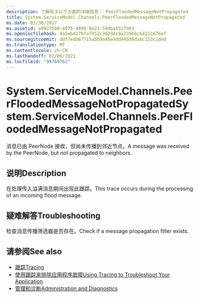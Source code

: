 ```yaml
---
description: 了解有关以下方面的详细信息： PeerFloodedMessageNotPropagated
title: System.ServiceModel.Channels.PeerFloodedMessageNotPropagated
ms.date: 03/30/2017
ms.assetid: a99275b9-4975-4899-8e21-594ba552f981
ms.openlocfilehash: 4a5eb427bfa7952c30294c9a2396bc64111676ef
ms.sourcegitcommit: ddf7edb67715a5b9a45e3dd44536dabc153c1de0
ms.translationtype: MT
ms.contentlocale: zh-CN
ms.lasthandoff: 02/06/2021
ms.locfileid: "99769762"
---
```

# <a name="systemservicemodelchannelspeerfloodedmessagenotpropagated"></a><span data-ttu-id="44cd5-103">System.ServiceModel.Channels.PeerFloodedMessageNotPropagated</span><span class="sxs-lookup"><span data-stu-id="44cd5-103">System.ServiceModel.Channels.PeerFloodedMessageNotPropagated</span></span>

<span data-ttu-id="44cd5-104">消息已由 PeerNode 接收，但尚未传播到邻近节点。</span><span class="sxs-lookup"><span data-stu-id="44cd5-104">A message was received by the PeerNode, but not propagated to neighbors.</span></span>  
  
## <a name="description"></a><span data-ttu-id="44cd5-105">说明</span><span class="sxs-lookup"><span data-stu-id="44cd5-105">Description</span></span>  

 <span data-ttu-id="44cd5-106">在处理传入溢满消息期间出现此跟踪。</span><span class="sxs-lookup"><span data-stu-id="44cd5-106">This trace occurs during the processing of an incoming flood message.</span></span>  
  
## <a name="troubleshooting"></a><span data-ttu-id="44cd5-107">疑难解答</span><span class="sxs-lookup"><span data-stu-id="44cd5-107">Troubleshooting</span></span>  

 <span data-ttu-id="44cd5-108">检查消息传播筛选器是否存在。</span><span class="sxs-lookup"><span data-stu-id="44cd5-108">Check if a message propagation filter exists.</span></span>  
  
## <a name="see-also"></a><span data-ttu-id="44cd5-109">请参阅</span><span class="sxs-lookup"><span data-stu-id="44cd5-109">See also</span></span>

- [<span data-ttu-id="44cd5-110">跟踪</span><span class="sxs-lookup"><span data-stu-id="44cd5-110">Tracing</span></span>](index.md)
- [<span data-ttu-id="44cd5-111">使用跟踪来排除应用程序故障</span><span class="sxs-lookup"><span data-stu-id="44cd5-111">Using Tracing to Troubleshoot Your Application</span></span>](using-tracing-to-troubleshoot-your-application.md)
- [<span data-ttu-id="44cd5-112">管理和诊断</span><span class="sxs-lookup"><span data-stu-id="44cd5-112">Administration and Diagnostics</span></span>](../index.md)
